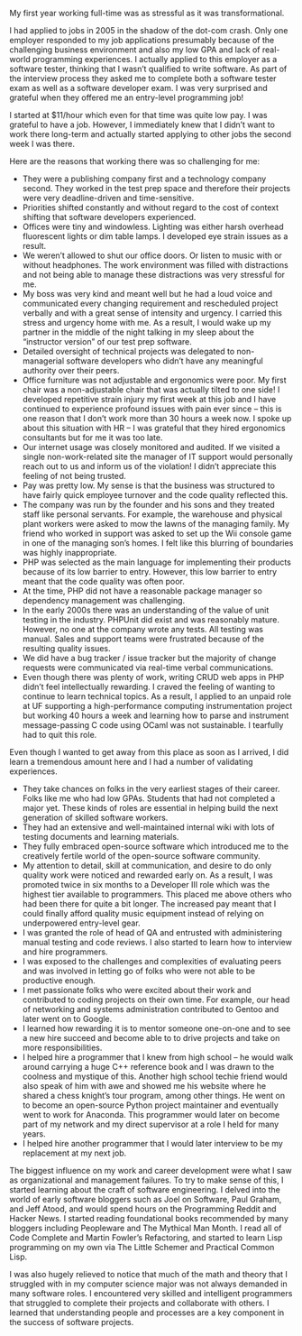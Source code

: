My first year working full-time was as stressful as it was transformational.

I had applied to jobs in 2005 in the shadow of the dot-com crash. Only one employer responded to my job applications presumably because of the challenging business environment and also my low GPA and lack of real-world programming experiences. I actually applied to this employer as a software tester, thinking that I wasn’t qualified to write software. As part of the interview process they asked me to complete both a software tester exam as well as a software developer exam. I was very surprised and grateful when they offered me an entry-level programming job!

I started at $11/hour which even for that time was quite low pay. I was grateful to have a job. However, I immediately knew that I didn’t want to work there long-term and actually started applying to other jobs the second week I was there.

Here are the reasons that working there was so challenging for me:

- They were a publishing company first and a technology company second. They worked in the test prep space and therefore their projects were very deadline-driven and time-sensitive.
- Priorities shifted constantly and without regard to the cost of context shifting that software developers experienced.
- Offices were tiny and windowless. Lighting was either harsh overhead fluorescent lights or dim table lamps. I developed eye strain issues as a result.
- We weren’t allowed to shut our office doors. Or listen to music with or without headphones. The work environment was filled with distractions and not being able to manage these distractions was very stressful for me.
- My boss was very kind and meant well but he had a loud voice and communicated every changing requirement and rescheduled project verbally and with a great sense of intensity and urgency. I carried this stress and urgency home with me. As a result, I would wake up my partner in the middle of the night talking in my sleep about the “instructor version” of our test prep software.
- Detailed oversight of technical projects was delegated to non-managerial software developers who didn’t have any meaningful authority over their peers.
- Office furniture was not adjustable and ergonomics were poor. My first chair was a non-adjustable chair that was actually tilted to one side! I developed repetitive strain injury my first week at this job and I have continued to experience profound issues with pain ever since – this is one reason that I don’t work more than 30 hours a week now. I spoke up about this situation with HR – I was grateful that they hired ergonomics consultants but for me it was too late.
- Our internet usage was closely monitored and audited. If we visited a single non-work-related site the manager of IT support would personally reach out to us and inform us of the violation! I didn’t appreciate this feeling of not being trusted.
- Pay was pretty low. My sense is that the business was structured to have fairly quick employee turnover and the code quality reflected this.
- The company was run by the founder and his sons and they treated staff like personal servants. For example, the warehouse and physical plant workers were asked to mow the lawns of the managing family. My friend who worked in support was asked to set up the Wii console game in one of the managing son’s homes. I felt like this blurring of boundaries was highly inappropriate.
- PHP was selected as the main language for implementing their products because of its low barrier to entry. However, this low barrier to entry meant that the code quality was often poor.
- At the time, PHP did not have a reasonable package manager so dependency management was challenging.
- In the early 2000s there was an understanding of the value of unit testing in the industry. PHPUnit did exist and was reasonably mature. However, no one at the company wrote any tests. All testing was manual. Sales and support teams were frustrated because of the resulting quality issues.
- We did have a bug tracker / issue tracker but the majority of change requests were communicated via real-time verbal communications.
- Even though there was plenty of work, writing CRUD web apps in PHP didn’t feel intellectually rewarding. I craved the feeling of wanting to continue to learn technical topics. As a result, I applied to an unpaid role at UF supporting a high-performance computing instrumentation project but working 40 hours a week and learning how to parse and instrument message-passing C code using OCaml was not sustainable. I tearfully had to quit this role.

Even though I wanted to get away from this place as soon as I arrived, I did learn a tremendous amount here and I had a number of validating experiences.

- They take chances on folks in the very earliest stages of their career. Folks like me who had low GPAs. Students that had not completed a major yet. These kinds of roles are essential in helping build the next generation of skilled software workers.
- They had an extensive and well-maintained internal wiki with lots of testing documents and learning materials.
- They fully embraced open-source software which introduced me to the creatively fertile world of the open-source software community.
- My attention to detail, skill at communication, and desire to do only quality work were noticed and rewarded early on. As a result, I was promoted twice in six months to a Developer III role which was the highest tier available to programmers. This placed me above others who had been there for quite a bit longer. The increased pay meant that I could finally afford quality music equipment instead of relying on underpowered entry-level gear.
- I was granted the role of head of QA and entrusted with administering manual  testing and code reviews. I also started to learn how to interview and hire programmers.
- I was exposed to the challenges and complexities of evaluating peers and was involved in letting go of folks who were not able to be productive enough.
- I met passionate folks who were excited about their work and contributed to coding projects on their own time. For example, our head of networking and systems administration contributed to Gentoo and later went on to Google.
- I learned how rewarding it is to mentor someone one-on-one and to see a new hire succeed and become able to to drive projects and take on more responsibilities.
- I helped hire a programmer that I knew from high school – he would walk around carrying a huge C++ reference book and I was drawn to the coolness and mystique of this. Another high school techie friend would also speak of him with awe and showed me his website where he shared a chess knight’s tour program, among other things. He went on to become an open-source Python project maintainer and eventually went to work for Anaconda. This programmer would later on become part of my network and my direct supervisor at a role I held for many years.
- I helped hire another programmer that I would later interview to be my replacement at my next job.

The biggest influence on my work and career development were what I saw as organizational and management failures. To try to make sense of this, I started learning about the craft of software engineering. I delved into the world of early software bloggers such as Joel on Software, Paul Graham, and Jeff Atood, and would spend hours on the Programming Reddit and Hacker News. I started reading foundational books recommended by many bloggers including Peopleware and The Mythical Man Month. I read all of Code Complete and Martin Fowler’s Refactoring, and started to learn Lisp programming on my own via The Little Schemer and Practical Common Lisp.

I was also hugely relieved to notice that much of the math and theory that I struggled with in my computer science major was not always demanded in many software roles. I encountered very skilled and intelligent programmers that struggled to complete their projects and collaborate with others. I learned that understanding people and processes are a key component in the success of software projects.
